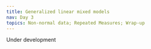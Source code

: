 ```yaml
---
title: Generalized linear mixed models
nav: Day 3
topics: Non-normal data; Repeated Measures; Wrap-up
---
```


Under development